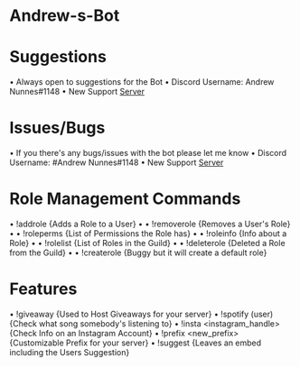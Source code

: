 # Andrew-s-Bot

# Suggestions
• Always open to suggestions for the Bot
• Discord Username: Andrew Nunnes#1148 
• New Support [Server](https://discord.gg/fkdW9hB)

# Issues/Bugs
• If you there's any bugs/issues with the bot please let me know
• Discord Username: #Andrew Nunnes#1148
• New Support [Server](https://discord.gg/fkdW9hB)

# Role Management Commands
• !addrole <user> <rolename> {Adds a Role to a User}
•
• !removerole <user> <rolename> {Removes a User's Role}
•
• !roleperms <rolename> {List of Permissions the Role has}
•
• !roleinfo <rolename> {Info about a Role}
•
• !rolelist {List of Roles in the Guild}
•
• !deleterole <rolename> {Deleted a Role from the Guild}
•
• !createrole <name> {Buggy but it will create a default role}

# Features
• !giveaway {Used to Host Giveaways for your server}
• !spotify (user) {Check what song somebody's listening to}
• !insta <instagram_handle> {Check Info on an Instagram Account}
• !prefix <new_prefix> {Customizable Prefix for your server}
• !suggest <suggestion> {Leaves an embed including the Users Suggestion}
